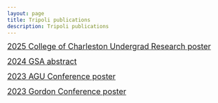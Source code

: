 ```yaml
---
layout: page
title: Tripoli publications
description: Tripoli publications
---
```

<a style="font-size: 18px;" href="{{ site.JB.BASE_PATH }}/assets/publications/EvansJalen_COFC_CS.pdf" target="_blank">2025 College of Charleston Undergrad Research poster</a>

<a style="font-size: 18px;" href="https://gsa.confex.com/gsa/2024AM/meetingapp.cgi/Paper/404174" target="_blank">2024 GSA abstract</a>

<a style="font-size: 18px;" href="{{ site.JB.BASE_PATH }}/assets/publications/Burdick_Tripoli_AGU2023.pdf" target="_blank">2023 AGU Conference poster</a>

<a style="font-size: 18px;" href="{{ site.JB.BASE_PATH }}/assets/publications/GRC2023Poster_v2.pdf" target="_blank">2023 Gordon Conference poster</a>

